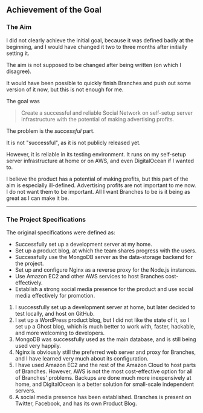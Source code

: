 ## Achievement of the Goal

### The Aim

I did not clearly achieve the initial goal, because it was defined badly at
the beginning, and I would have changed it two to three months after initially
setting it.

The aim is not supposed to be changed after being written (on which I disagree).

It would have been possible to quickly finish Branches and push out some version of it now,
but this is not enough for me.

The goal was

> Create a successful and reliable Social Network on self-setup server infrastructure with the potential of making advertising profits.

The problem is the *successful* part.

It is not "successful", as it is not publicly released yet.

However, it is reliable in its testing environment. It runs on my self-setup server infrastructure
at home or on AWS, and even DigitalOcean if I wanted to.

I believe the product has a potential of making profits, but this part of the aim is especially ill-defined.
Advertising profits are not important to me now. I do not want them to be important.
All I want Branches to be is it being as great as I can make it be.

------

### The Project Specifications

The original specifications were defined as:

- Successfully set up a development server at my home.
- Set up a product blog, at which the team shares progress with the users.
- Successfully use the MongoDB server as the data-storage backend for the project.
- Set up and configure Nginx as a reverse proxy for the Node.js instances.
- Use Amazon EC2 and other AWS services to host Branches cost-effectively.
- Establish a strong social media presence for the product and use social media effectively for promotion.

1. I successfully set up a development server at home, but later decided to test locally, and host on GitHub.
2. I set up a WordPress product blog, but I did not like the state of it, so I set up a Ghost blog, which is
   much better to work with, faster, hackable, and more welcoming to developers.
3. MongoDB was successfully used as the main database, and is still being used very happily.
4. Nginx is obviously still the preferred web server and proxy for Branches, and I have learned very
   much about its configuration.
5. I have used Amazon EC2 and the rest of the Amazon Cloud to host parts of Branches. However, AWS is not
   the most cost-effective option for all of Branches' problems. Backups are done much more inexpensively at home,
   and DigitalOcean is a better solution for small-scale independent servers.
6. A social media presence has been established. Branches is present on Twitter, Facebook, and has its
   own Product Blog.